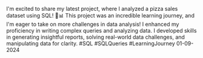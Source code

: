 I'm excited to share my latest project, where I analyzed a pizza sales dataset using SQL! 🍕📊
This project was an incredible learning journey, and I'm eager to take on more challenges in data analysis! 
I enhanced my proficiency in writing complex queries and analyzing data. I developed skills in generating insightful reports, solving real-world data challenges, and manipulating data for clarity. 
#SQL #SQLQueries #LearningJourney 
01-09-2024
